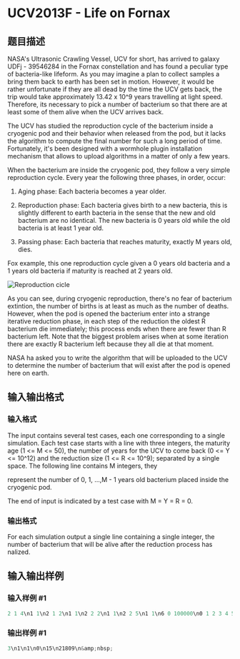 # UCV2013F - Life on Fornax

## 题目描述

NASA's Ultrasonic Crawling Vessel, UCV for short, has arrived to galaxy UDFj - 39546284 in the Fornax constellation and has found a peculiar type of bacteria-like lifeform. As you may imagine a plan to collect samples a bring them back to earth has been set in motion. However, it would be rather unfortunate if they are all dead by the time the UCV gets back, the trip would take approximately 13.42 x 10^9 years travelling at light speed. Therefore, its necessary to pick a number of bacterium so that there are at least some of them alive when the UCV arrives back.

The UCV has studied the reproduction cycle of the bacterium inside a cryogenic pod and their behavior when released from the pod, but it lacks the algorithm to compute the final number for such a long period of time. Fortunately, it's been designed with a wormhole plugin installation mechanism that allows to upload algorithms in a matter of only a few years.

When the bacterium are inside the cryogenic pod, they follow a very simple reproduction cycle. Every year the following three phases, in order, occur:

1. Aging phase: Each bacteria becomes a year older.

2. Reproduction phase: Each bacteria gives birth to a new bacteria, this is slightly different to earth bacteria in the sense that the new and old bacterium are no identical. The new bacteria is 0 years old while the old bacteria is at least 1 year old.

3. Passing phase: Each bacteria that reaches maturity, exactly M years old, dies.

Fox example, this one reproduction cycle given a 0 years old bacteria and a 1 years old bacteria if maturity is reached at 2 years old.

![Reproduction cicle](https://cdn.luogu.com.cn/upload/vjudge_pic/SP15434/55d34e2d50bc302f34faa0171bf2ab740aebdacc.png)

As you can see, during cryogenic reproduction, there's no fear of bacterium extintion, the number of births is at least as much as the number of deaths. However, when the pod is opened the bacterium enter into a strange iterative reduction phase, in each step of the reduction the oldest R bacterium die immediately; this process ends when there are fewer than R bacterium left. Note that the biggest problem arises when at some iteration there are exactly R bacterium left because they all die at that moment.

NASA ha asked you to write the algorithm that will be uploaded to the UCV to determine the number of bacterium that will exist after the pod is opened here on earth.

## 输入输出格式

### 输入格式

The input contains several test cases, each one corresponding to a single simulation. Each test case starts with a line with three integers, the maturity age (1 <= M <= 50), the number of years for the UCV to come back (0 <= Y <= 10^12) and the reduction size (1 <= R <= 10^9); separated by a single space. The following line contains M integers, they

represent the number of 0, 1, ...,M - 1 years old bacterium placed inside the cryogenic pod.

The end of input is indicated by a test case with M = Y = R = 0.

### 输出格式

For each simulation output a single line containing a single integer, the number of bacterium that will be alive after the reduction process has nalized.

## 输入输出样例

### 输入样例 #1

```cpp
2 1 4\n1 1\n2 1 2\n1 1\n2 2 2\n1 1\n2 2 5\n1 1\n6 0 100000\n0 1 2 3 4 5\n6 1000000000000 100000\n0 1 2 3 4 5\n0 0 0
```


### 输出样例 #1

```cpp
3\n1\n1\n0\n15\n21809\n&amp;nbsp;
```


